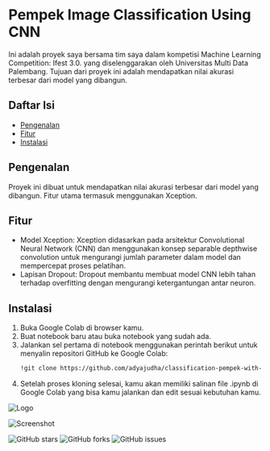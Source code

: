 # Pempek Image Classification Using CNN
Ini adalah proyek saya bersama tim saya dalam kompetisi Machine Learning Competition: Ifest 3.0. yang diselenggarakan oleh Universitas Multi Data Palembang. Tujuan dari proyek ini adalah mendapatkan nilai akurasi terbesar dari model yang dibangun.

## Daftar Isi
- [Pengenalan](#pengenalan)
- [Fitur](#fitur)
- [Instalasi](#instalasi)

## Pengenalan
Proyek ini dibuat untuk mendapatkan nilai akurasi terbesar dari model yang dibangun. Fitur utama termasuk menggunakan Xception.

## Fitur
- Model Xception: Xception didasarkan pada arsitektur Convolutional Neural Network (CNN) dan menggunakan konsep separable depthwise convolution untuk mengurangi jumlah parameter dalam model dan mempercepat proses pelatihan.
- Lapisan Dropout: Dropout membantu membuat model CNN lebih tahan terhadap overfitting dengan mengurangi ketergantungan antar neuron.

## Instalasi
1. Buka Google Colab di browser kamu.
2. Buat notebook baru atau buka notebook yang sudah ada.
3. Jalankan sel pertama di notebook menggunakan perintah berikut untuk menyalin repositori GitHub ke Google Colab:
    ```sh
    !git clone https://github.com/adyajudha/classification-pempek-with-cnn.git
    ```
4. Setelah proses kloning selesai, kamu akan memiliki salinan file .ipynb di Google Colab yang bisa kamu jalankan dan edit sesuai kebutuhan kamu.

![Logo](link-ke-logo.png)

![Screenshot](link-ke-screenshot.png)

![GitHub stars](https://img.shields.io/github/stars/username/nama-proyek)
![GitHub forks](https://img.shields.io/github/forks/username/nama-proyek)
![GitHub issues](https://img.shields.io/github/issues/username/nama-proyek)




